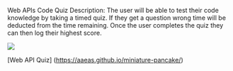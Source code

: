 Web APIs Code Quiz
Description: The user will be able to test their code knowledge by taking a timed quiz. If they get a question wrong time will be deducted from the time remaining. Once the user completes the quiz they can then log their highest score.

![](./quizscreenshot)

[Web API Quiz] (https://aaeas.github.io/miniature-pancake/)
